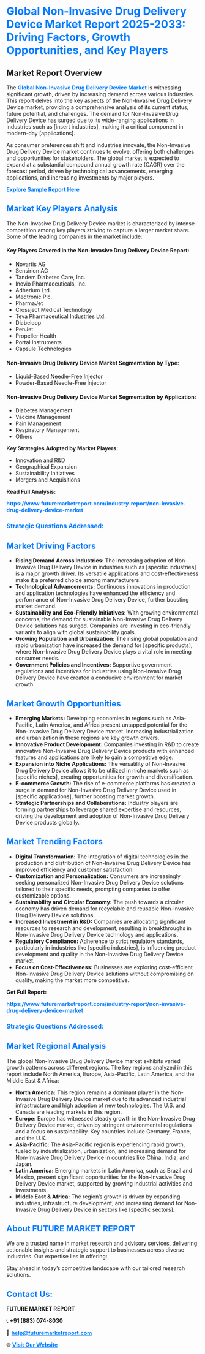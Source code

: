 <h1 style="color: #007BFF;">Global Non-Invasive Drug Delivery Device Market Report 2025-2033: Driving Factors, Growth Opportunities, and Key Players</h1>

<section id="overview">
<h2>Market Report Overview</h2>
<p>The <a href="https://www.futuremarketreport.com/industry-report/non-invasive-drug-delivery-device-market" style="color: #007BFF; text-decoration: none;"><strong>Global Non-Invasive Drug Delivery Device Market</strong></a> is witnessing significant growth, driven by increasing demand across various industries. This report delves into the key aspects of the Non-Invasive Drug Delivery Device market, providing a comprehensive analysis of its current status, future potential, and challenges. The demand for Non-Invasive Drug Delivery Device has surged due to its wide-ranging applications in industries such as [insert industries], making it a critical component in modern-day [applications].</p>
<p>As consumer preferences shift and industries innovate, the Non-Invasive Drug Delivery Device market continues to evolve, offering both challenges and opportunities for stakeholders. The global market is expected to expand at a substantial compound annual growth rate (CAGR) over the forecast period, driven by technological advancements, emerging applications, and increasing investments by major players.</p>
</section>

<section id="overview">
<p><a href="https://www.futuremarketreport.com/request-sample/reportId=79419" style="color: #007BFF; text-decoration: none;"><strong>Explore Sample Report Here</strong></a></p>
</section>

<section id="key-players">
<h2 style="color: #007BFF;">Market Key Players Analysis</h2>
<p>The Non-Invasive Drug Delivery Device market is characterized by intense competition among key players striving to capture a larger market share. Some of the leading companies in the market include:</p>
<h4>Key Players Covered in the Non-Invasive Drug Delivery Device Report:</h4>
<ul><li>Novartis AG</li><li>Sensirion AG</li><li>Tandem Diabetes Care, Inc.</li><li>Inovio Pharmaceuticals, Inc.</li><li>Adherium Ltd.</li><li>Medtronic Plc.</li><li>PharmaJet</li><li>Crossject Medical Technology</li><li>Teva Pharmaceutical Industries Ltd.</li><li>Diabeloop</li><li>PenJet</li><li>Propeller Health</li><li>Portal Instruments</li><li>Capsule Technologies</li></ul>
<h4>Non-Invasive Drug Delivery Device Market Segmentation by Type:</h4>
<ul><li>Liquid-Based Needle-Free Injector</li><li>Powder-Based Needle-Free Injector</li></ul>

<h4>Non-Invasive Drug Delivery Device Market Segmentation by Application:</h4>
<ul><li>Diabetes Management</li><li>Vaccine Management</li><li>Pain Management</li><li>Respiratory Management</li><li>Others</li></ul>
<p><strong>Key Strategies Adopted by Market Players:</strong></p>
<ul>
<li>Innovation and R&D</li>
<li>Geographical Expansion</li>
<li>Sustainability Initiatives</li>
<li>Mergers and Acquisitions</li>
</ul>
</section>

<section>
<p><strong>Read Full Analysis: </strong></p><a href="https://www.futuremarketreport.com/industry-report/non-invasive-drug-delivery-device-market" style="color: #007BFF; text-decoration: none;"><strong>https://www.futuremarketreport.com/industry-report/non-invasive-drug-delivery-device-market</strong></a>
<h3 style="color: #007BFF;">Strategic Questions Addressed:</h3>
</section>

<section id="driving-factors">
<h2 style="color: #007BFF;">Market Driving Factors</h2>
<ul>
<li><strong>Rising Demand Across Industries:</strong> The increasing adoption of Non-Invasive Drug Delivery Device in industries such as [specific industries] is a major growth driver. Its versatile applications and cost-effectiveness make it a preferred choice among manufacturers.</li>
<li><strong>Technological Advancements:</strong> Continuous innovations in production and application technologies have enhanced the efficiency and performance of Non-Invasive Drug Delivery Device, further boosting market demand.</li>
<li><strong>Sustainability and Eco-Friendly Initiatives:</strong> With growing environmental concerns, the demand for sustainable Non-Invasive Drug Delivery Device solutions has surged. Companies are investing in eco-friendly variants to align with global sustainability goals.</li>
<li><strong>Growing Population and Urbanization:</strong> The rising global population and rapid urbanization have increased the demand for [specific products], where Non-Invasive Drug Delivery Device plays a vital role in meeting consumer needs.</li>
<li><strong>Government Policies and Incentives:</strong> Supportive government regulations and incentives for industries using Non-Invasive Drug Delivery Device have created a conducive environment for market growth.</li>
</ul>
</section>

<section id="growth-opportunities">
<h2 style="color: #007BFF;">Market Growth Opportunities</h2>
<ul>
<li><strong>Emerging Markets:</strong> Developing economies in regions such as Asia-Pacific, Latin America, and Africa present untapped potential for the Non-Invasive Drug Delivery Device market. Increasing industrialization and urbanization in these regions are key growth drivers.</li>
<li><strong>Innovative Product Development:</strong> Companies investing in R&D to create innovative Non-Invasive Drug Delivery Device products with enhanced features and applications are likely to gain a competitive edge.</li>
<li><strong>Expansion into Niche Applications:</strong> The versatility of Non-Invasive Drug Delivery Device allows it to be utilized in niche markets such as [specific niches], creating opportunities for growth and diversification.</li>
<li><strong>E-commerce Growth:</strong> The rise of e-commerce platforms has created a surge in demand for Non-Invasive Drug Delivery Device used in [specific applications], further boosting market growth.</li>
<li><strong>Strategic Partnerships and Collaborations:</strong> Industry players are forming partnerships to leverage shared expertise and resources, driving the development and adoption of Non-Invasive Drug Delivery Device products globally.</li>
</ul>
</section>

<section id="trending-factors">
<h2 style="color: #007BFF;">Market Trending Factors</h2>
<ul>
<li><strong>Digital Transformation:</strong> The integration of digital technologies in the production and distribution of Non-Invasive Drug Delivery Device has improved efficiency and customer satisfaction.</li>
<li><strong>Customization and Personalization:</strong> Consumers are increasingly seeking personalized Non-Invasive Drug Delivery Device solutions tailored to their specific needs, prompting companies to offer customizable options.</li>
<li><strong>Sustainability and Circular Economy:</strong> The push towards a circular economy has driven demand for recyclable and reusable Non-Invasive Drug Delivery Device solutions.</li>
<li><strong>Increased Investment in R&D:</strong> Companies are allocating significant resources to research and development, resulting in breakthroughs in Non-Invasive Drug Delivery Device technology and applications.</li>
<li><strong>Regulatory Compliance:</strong> Adherence to strict regulatory standards, particularly in industries like [specific industries], is influencing product development and quality in the Non-Invasive Drug Delivery Device market.</li>
<li><strong>Focus on Cost-Effectiveness:</strong> Businesses are exploring cost-efficient Non-Invasive Drug Delivery Device solutions without compromising on quality, making the market more competitive.</li>
</ul>
</section>

<section>
<p><strong>Get Full Report: </strong></p><a href="https://www.futuremarketreport.com/industry-report/non-invasive-drug-delivery-device-market" style="color: #007BFF; text-decoration: none;"><strong>https://www.futuremarketreport.com/industry-report/non-invasive-drug-delivery-device-market</strong></a>
<h3 style="color: #007BFF;">Strategic Questions Addressed:</h3>
</section>


<section id="regional-analysis">
<h2 style="color: #007BFF;">Market Regional Analysis</h2>
<p>The global Non-Invasive Drug Delivery Device market exhibits varied growth patterns across different regions. The key regions analyzed in this report include North America, Europe, Asia-Pacific, Latin America, and the Middle East & Africa:</p>
<ul>
<li><strong>North America:</strong> This region remains a dominant player in the Non-Invasive Drug Delivery Device market due to its advanced industrial infrastructure and high adoption of new technologies. The U.S. and Canada are leading markets in this region.</li>
<li><strong>Europe:</strong> Europe has witnessed steady growth in the Non-Invasive Drug Delivery Device market, driven by stringent environmental regulations and a focus on sustainability. Key countries include Germany, France, and the U.K.</li>
<li><strong>Asia-Pacific:</strong> The Asia-Pacific region is experiencing rapid growth, fueled by industrialization, urbanization, and increasing demand for Non-Invasive Drug Delivery Device in countries like China, India, and Japan.</li>
<li><strong>Latin America:</strong> Emerging markets in Latin America, such as Brazil and Mexico, present significant opportunities for the Non-Invasive Drug Delivery Device market, supported by growing industrial activities and investments.</li>
<li><strong>Middle East & Africa:</strong> The region’s growth is driven by expanding industries, infrastructure development, and increasing demand for Non-Invasive Drug Delivery Device in sectors like [specific sectors].</li>
</ul>
</section>

<footer>
<h2 style="color: #007BFF;">About FUTURE MARKET REPORT</h2>
<p>We are a trusted name in market research and advisory services, delivering actionable insights and strategic support to businesses across diverse industries. Our expertise lies in offering:</p>

<p>Stay ahead in today’s competitive landscape with our tailored research solutions.</p>

<h2 style="color: #007BFF;">Contact Us:</h2>
<p><strong>FUTURE MARKET REPORT</strong></p>
<p>📞 <strong>+91 (883) 074-8030</strong></p>
<p>📧 <strong><a href="mailto:help@futuremarketreport.com" style="color: #007BFF;">help@futuremarketreport.com</a></strong></p>
<p>🌐 <strong><a href="https://www.futuremarketreport.com/" style="color: #007BFF;">Visit Our Website</a></strong></p>
</footer>